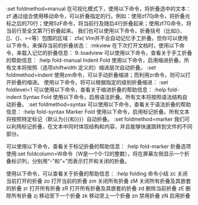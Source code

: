 :set foldmethod=manual
在可视化模式下，使用以下命令，将折叠选中的文本：
zf
通过组合使用移动命令，可以折叠指定的行。例如：使用zf70j命令，将折叠光标之后的70行；使用5zF命令，将当前行及随后4行折叠起来；使用zf7G命令，将当前行至全文第7行折叠起来。
我们也可以使用以下命令，折叠括号（比如()、[]、{}、><等）包围的区域：
zfa(
Vim并不会自动记忆手工折叠。但你可以使用以下命令，来保存当前的折叠状态：
:mkview
在下次打开文档时，使用以下命令，来载入记忆的折叠信息：
9.:loadview
可以使用以下命令，查看关于手工折叠的帮助信息：
:help fold-manual
Indent Fold
使用以下命令，启用缩进折叠。所有文本将按照（选项shiftwidth 定义的）缩进层次自动折叠。
:set foldmethod=indent
使用zm命令，可以手动折叠缩进；而利用zr命令，则可以打开折叠的缩进。
使用以下命令，将可以根据指定的级别折叠缩进：
:set foldlevel=1
可以使用以下命令，查看关于缩进折叠的帮助信息：
:help fold-indent
Syntax Fold
使用以下命令，启用语法折叠。所有文本将按照语法结构自动折叠。
:set foldmethod=syntax
可以使用以下命令，查看关于语法折叠的帮助信息：
:help fold-syntax
Marker Fold
使用以下命令，启用标记折叠。所有文本将按照特定标记（默认为{{{和}}}）自动折叠。
:set foldmethod=marker
我们可以利用标记折叠，在文本中同时体现结构和内容，并且能够快速跳转到文件的不同部分。

可以使用以下命令，查看关于标记折叠的帮助信息：
:help fold-marker
折叠选项
使用:set foldcolumn=W命令（W是一个0-12的整数），将在屏幕左侧显示一个折叠标识列，分别用“-”和“+”而表示打开和关闭的折叠。

使用以下命令，可以查看关于折叠的帮助信息：
:help folding
命令小结 zc 关闭当前打开的折叠 zo 打开当前的折叠 zm 关闭所有折叠 zM 关闭所有折叠及其嵌套的折叠 zr 打开所有折叠 zR 打开所有折叠及其嵌套的折叠 zd 删除当前折叠 zE 删除所有折叠 zj 移动至下一个折叠 zk 移动至上一个折叠 zn 禁用折叠 zN 启用折叠
